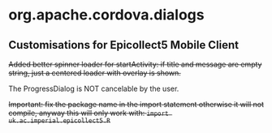 <!---
 license: Licensed to the Apache Software Foundation (ASF) under one
         or more contributor license agreements.  See the NOTICE file
         distributed with this work for additional information
         regarding copyright ownership.  The ASF licenses this file
         to you under the Apache License, Version 2.0 (the
         "License"); you may not use this file except in compliance
         with the License.  You may obtain a copy of the License at

           http://www.apache.org/licenses/LICENSE-2.0

         Unless required by applicable law or agreed to in writing,
         software distributed under the License is distributed on an
         "AS IS" BASIS, WITHOUT WARRANTIES OR CONDITIONS OF ANY
         KIND, either express or implied.  See the License for the
         specific language governing permissions and limitations
         under the License.
-->

# org.apache.cordova.dialogs

## Customisations for Epicollect5 Mobile Client

~~Added better spinner loader for startActivity: if title and message are empty string, just a centered loader with overlay is shown.~~

The ProgressDialog is NOT cancelable by the user.

~~Important: fix the package name in the import statement otherwise it will not compile, anyway this will only work with:
`import uk.ac.imperial.epicollect5.R`~~


